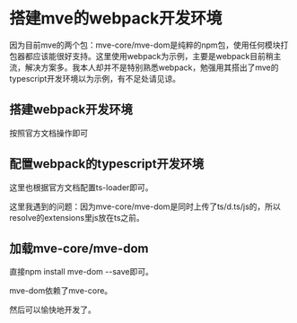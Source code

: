# 搭建mve的webpack开发环境

因为目前mve的两个包：mve-core/mve-dom是纯粹的npm包，使用任何模块打包器都应该能很好支持。这里使用webpack为示例，主要是webpack目前稍主流，解决方案多。我本人却并不是特别熟悉webpack，勉强用其搭出了mve的typescript开发环境以为示例，有不足处请见谅。



## 搭建webpack开发环境

按照官方文档操作即可



## 配置webpack的typescript开发环境

这里也根据官方文档配置ts-loader即可。

这里我遇到的问题：因为mve-core/mve-dom是同时上传了ts/d.ts/js的，所以resolve的extensions里js放在ts之前。

## 加载mve-core/mve-dom

直接npm install mve-dom --save即可。

mve-dom依赖了mve-core。

然后可以愉快地开发了。